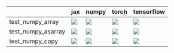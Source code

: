 |                    | jax                                                                                                                                                                                    | numpy                                                                                                                                                                                  | torch                                                                                                                                                                                  | tensorflow                                                                                                                                                                             |
|:-------------------|:---------------------------------------------------------------------------------------------------------------------------------------------------------------------------------------|:---------------------------------------------------------------------------------------------------------------------------------------------------------------------------------------|:---------------------------------------------------------------------------------------------------------------------------------------------------------------------------------------|:---------------------------------------------------------------------------------------------------------------------------------------------------------------------------------------|
| test_numpy_array   | <a href="https://github.com/unifyai/ivy/actions/runs/3971772982/jobs/6809024838" rel="noopener noreferrer" target="_blank"><img src=https://img.shields.io/badge/-success-success></a> | <a href="https://github.com/unifyai/ivy/actions/runs/3971772982/jobs/6809024838" rel="noopener noreferrer" target="_blank"><img src=https://img.shields.io/badge/-success-success></a> | <a href="https://github.com/unifyai/ivy/actions/runs/3971772982/jobs/6809024838" rel="noopener noreferrer" target="_blank"><img src=https://img.shields.io/badge/-success-success></a> | <a href="https://github.com/unifyai/ivy/actions/runs/3971772982/jobs/6809024838" rel="noopener noreferrer" target="_blank"><img src=https://img.shields.io/badge/-success-success></a> |
| test_numpy_asarray | <a href="https://github.com/unifyai/ivy/actions/runs/3971772982/jobs/6809024838" rel="noopener noreferrer" target="_blank"><img src=https://img.shields.io/badge/-success-success></a> | <a href="https://github.com/unifyai/ivy/actions/runs/3971772982/jobs/6809024838" rel="noopener noreferrer" target="_blank"><img src=https://img.shields.io/badge/-success-success></a> | <a href="https://github.com/unifyai/ivy/actions/runs/3971772982/jobs/6809024838" rel="noopener noreferrer" target="_blank"><img src=https://img.shields.io/badge/-success-success></a> | <a href="https://github.com/unifyai/ivy/actions/runs/3971772982/jobs/6809024838" rel="noopener noreferrer" target="_blank"><img src=https://img.shields.io/badge/-success-success></a> |
| test_numpy_copy    | <a href="https://github.com/unifyai/ivy/actions/runs/3971772982/jobs/6809024838" rel="noopener noreferrer" target="_blank"><img src=https://img.shields.io/badge/-success-success></a> | <a href="https://github.com/unifyai/ivy/actions/runs/3971772982/jobs/6809024838" rel="noopener noreferrer" target="_blank"><img src=https://img.shields.io/badge/-success-success></a> | <a href="https://github.com/unifyai/ivy/actions/runs/3971772982/jobs/6809024838" rel="noopener noreferrer" target="_blank"><img src=https://img.shields.io/badge/-success-success></a> | <a href="https://github.com/unifyai/ivy/actions/runs/3971772982/jobs/6809024838" rel="noopener noreferrer" target="_blank"><img src=https://img.shields.io/badge/-success-success></a> |
